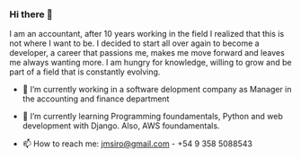 ### Hi there 👋

I am an accountant, after 10 years working in the field I realized that this is not where I want to be. I decided to start all over again to become a developer, a career that passions me, makes me move forward and leaves me always wanting more. I am hungry for knowledge,  willing to grow and be part of a field that is constantly evolving.

- 🔭 I’m currently working in a software delopment company as Manager in the accounting and finance department 
- 🌱 I’m currently learning Programming foundamentals, Python and web development with Django. Also, AWS foundamentals.

- 📫 How to reach me: jmsiro@gmail.com - +54 9 358 5088543

<!--
**jmsiro/jmsiro** is a ✨ _special_ ✨ repository because its `README.md` (this file) appears on your GitHub profile.

Here are some ideas to get you started:

- 🔭 I’m currently working on ...
- 🌱 I’m currently learning ...
- 👯 I’m looking to collaborate on ...
- 🤔 I’m looking for help with ...
- 💬 Ask me about ...
- 📫 How to reach me: ...
- 😄 Pronouns: ...
- ⚡ Fun fact: ...
-->
